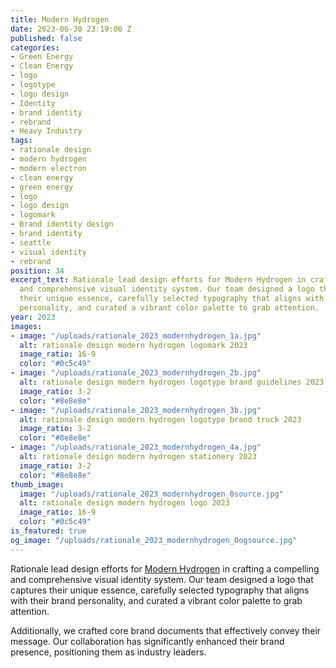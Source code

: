 ```yaml
---
title: Modern Hydrogen
date: 2023-06-30 23:19:00 Z
published: false
categories:
- Green Energy
- Clean Energy
- logo
- logotype
- logo design
- Identity
- brand identity
- rebrand
- Heavy Industry
tags:
- rationale design
- modern hydrogen
- modern electron
- clean energy
- green energy
- logo
- logo design
- logomark
- Brand identity design
- brand identity
- seattle
- visual identity
- rebrand
position: 34
excerpt_text: Rationale lead design efforts for Modern Hydrogen in crafting a compelling
  and comprehensive visual identity system. Our team designed a logo that captures
  their unique essence, carefully selected typography that aligns with their brand
  personality, and curated a vibrant color palette to grab attention.
year: 2023
images:
- image: "/uploads/rationale_2023_modernhydrogen_1a.jpg"
  alt: rationale design modern hydrogen logomark 2023
  image_ratio: 16-9
  color: "#0c5c49"
- image: "/uploads/rationale_2023_modernhydrogen_2b.jpg"
  alt: rationale design modern hydrogen logotype brand guidelines 2023
  image_ratio: 3-2
  color: "#8e8e8e"
- image: "/uploads/rationale_2023_modernhydrogen_3b.jpg"
  alt: rationale design modern hydrogen logotype brand truck 2023
  image_ratio: 3-2
  color: "#8e8e8e"
- image: "/uploads/rationale_2023_modernhydrogen_4a.jpg"
  alt: rationale design modern hydrogen stationery 2023
  image_ratio: 3-2
  color: "#8e8e8e"
thumb_image:
  image: "/uploads/rationale_2023_modernhydrogen_0source.jpg"
  alt: rationale design modern hydrogen logo 2023
  image_ratio: 16-9
  color: "#0c5c49"
is_featured: true
og_image: "/uploads/rationale_2023_modernhydrogen_0ogsource.jpg"
---
```


Rationale lead design efforts for [Modern Hydrogen](https://modernhydrogen.com/) in crafting a compelling and comprehensive visual identity system. Our team designed a logo that captures their unique essence, carefully selected typography that aligns with their brand personality, and curated a vibrant color palette to grab attention. 

Additionally, we crafted core brand documents that effectively convey their message. Our collaboration has significantly enhanced their brand presence, positioning them as industry leaders.
